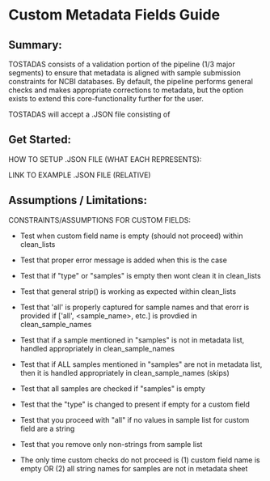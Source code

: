 # Custom Metadata Fields Guide

## Summary:
TOSTADAS consists of a validation portion of the pipeline (1/3 major segments) to ensure that metadata is aligned with sample submission constraints for NCBI databases. By default, the pipeline performs general checks and makes appropriate corrections to metadata, but the option exists to extend this core-functionality further for the user. 

TOSTADAS will accept a .JSON file consisting of 



## Get Started:

HOW TO SETUP .JSON FILE (WHAT EACH REPRESENTS):


LINK TO EXAMPLE .JSON FILE (RELATIVE)

## Assumptions / Limitations:
CONSTRAINTS/ASSUMPTIONS FOR CUSTOM FIELDS:

- Test when custom field name is empty (should not proceed) within clean_lists

- Test that proper error message is added when this is the case

- Test that if "type" or "samples" is empty then wont clean it in clean_lists

- Test that general strip() is working as expected within clean_lists

- Test that 'all' is properly captured for sample names and that erorr is provided if ['all', <sample_name>, etc.] is provdied in clean_sample_names

- Test that if a sample mentioned in "samples" is not in metadata list, handled appropriately in clean_sample_names

- Test that if ALL samples mentioned in "samples" are not in metadata list, then it is handled appropriately in clean_sample_names (skips)

- Test that all samples are checked if "samples" is empty

- Test that the "type" is changed to present if empty for a custom field

- Test that you proceed with "all" if no values in sample list for custom field are a string

- Test that you remove only non-strings from sample list

- The only time custom checks do not proceed is (1) custom field name is empty OR (2) all string names for samples are not in metadata sheet
